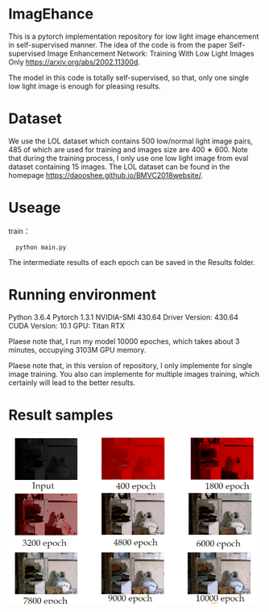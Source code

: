 # ImagEhance
This is a pytorch implementation repository for low light image ehancement in self-supervised manner. The idea of the code is from the paper
Self-supervised Image Enhancement Network: Training With Low Light Images Only https://arxiv.org/abs/2002.11300d.

The model in this code is totally self-supervised, so that, only one single low light image is enough for pleasing results. 

# Dataset

We use the LOL dataset which contains 500 low/normal light image pairs, 485 of which are used for training and images size are 400 ∗ 600. 
Note that during the training process, I only use one low light image from eval dataset containing 15 images. The LOL dataset can be found in 
the homepage https://daooshee.github.io/BMVC2018website/.

# Useage
train：

      python main.py

The intermediate results of each epoch can be saved in the Results folder.  

# Running environment
Python 3.6.4
Pytorch 1.3.1
NVIDIA-SMI 430.64 
Driver Version: 430.64       
CUDA Version: 10.1 
GPU: Titan RTX

Plaese note that, I run my model 10000 epoches, which takes about 3 minutes, occupying 3103M GPU memory.

Plaese note that, in this version of repository, I only implemente for single image training. You also can implemente for 
multiple images training, which certainly will lead to the better results.

# Result samples

![visual result](/example.png) 

